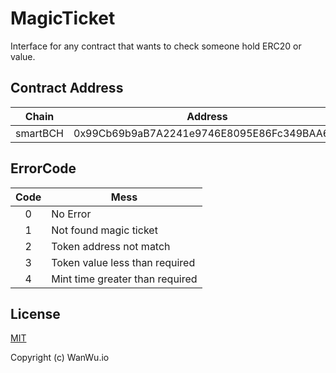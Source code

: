 # MagicTicket

Interface for any contract that wants to check someone hold ERC20 or value.

## Contract Address

|  Chain   | Address                                    |
|:--------:|--------------------------------------------|
| smartBCH | 0x99Cb69b9aB7A2241e9746E8095E86Fc349BAA6ad |


## ErrorCode

| Code | Mess                            |
|:----:|---------------------------------|
|  0   | No Error                        |
|  1   | Not found magic ticket          |
|  2   | Token address not match         |
|  3   | Token value less than required  |
|  4   | Mint time greater than required |

## License

[MIT](https://opensource.org/licenses/MIT)

Copyright (c) WanWu.io
